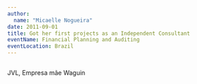 ```yaml
---
author:
  name: "Micaelle Nogueira"
date: 2011-09-01
title: Got her first projects as an Independent Consultant
eventName: Financial Planning and Auditing
eventLocation: Brazil
---
```


## 

JVL, Empresa mãe Waguin